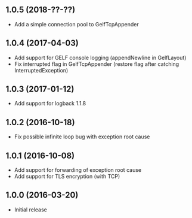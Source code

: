 ## 1.0.5 (2018-??-??)

- Add a simple connection pool to GelfTcpAppender

## 1.0.4 (2017-04-03)

- Add support for GELF console logging (appendNewline in GelfLayout) 
- Fix interrupted flag in GelfTcpAppender (restore flag after catching InterruptedException)

## 1.0.3 (2017-01-12)

- Add support for logback 1.1.8

## 1.0.2 (2016-10-18)

- Fix possible infinite loop bug with exception root cause

## 1.0.1 (2016-10-08)

- Add support for forwarding of exception root cause
- Add support for TLS encryption (with TCP)

## 1.0.0 (2016-03-20)

- Initial release
